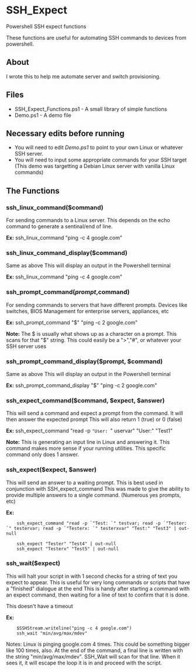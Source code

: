 # SSH_Expect
Powershell SSH expect functions

These functions are useful for automating SSH commands to devices from powershell.

## About
I wrote this to help me automate server and switch provisioning.

## Files
- SSH_Expect_Functions.ps1 - A small library of simple functions
- Demo.ps1 - A demo file 

## Necessary edits before running
- You will need to edit *Demo.ps1* to point to your own Linux or whatever SSH server.
- You will need to input some appropriate commands for your SSH target (This demo was targetting a Debian Linux server with vanilla Linux commands)

## The Functions

### ssh_linux_command($command)
For sending commands to a Linux server. This depends on the echo command to generate a sentinal/end of line.  
  
**Ex:** ssh_linux_command "ping -c 4 google.com"

### ssh_linux_command_display($command)
Same as above
This will display an output in the Powershell terminal

**Ex:** ssh_linux_command "ping -c 4 google.com"

### ssh_prompt_command($prompt,$command)
For sending commands to servers that have different prompts.
Devices like switches, BIOS Management for enterprise servers, appliances, etc  
  
**Ex:** ssh_prompt_command "$" "ping -c 2 google.com"

**Note:** The $ is usually what shows up as a character on a prompt. This scans for that "$" string. This could easily be a ">","#", or whatever your SSH server uses

### ssh_prompt_command_display($prompt, $command)
Same as above
This will display an output in the Powershell terminal

**Ex:** ssh_prompt_command_display "$" "ping -c 2 google.com"

### ssh_expect_command($command, $expect, $answer)
This will send a command and expect a prompt from the command. It will then answer the expected prompt
This will also return 1 (true) or 0 (false)

**Ex:** ssh_expect_command "read -p `"User: `" uservar" "User:" "Test1"

**Note:** This is generating an input line in Linux and answering it. This command makes more sense if your running utilities. This specific command only does 1 answer.

### ssh_expect($expect, $answer)
This will send an answer to a waiting prompt.
This is best used in conjunction with SSH_expect_command
This was made to give the ability to provide multiple answers to a single command. (Numerous yes prompts, etc)

**Ex:**

		ssh_expect_command "read -p `"Test: `" testvar; read -p `"Tester: `" testervar; read -p `"Testerx: `" testerxvar" "Test:" "Test3" | out-null

		ssh_expect "Tester" "Test4" | out-null
		ssh_expect "Testerx" "Test5" | out-null

### ssh_wait($expect)
This will halt your script in with 1 second checks for a string of text you expect to appear.
This is useful for very long commands or scripts that have a "finished" dialogue at the end
This is handy after starting a command with an expect command, then waiting for a line of text to confirm that it is done.

This doesn't have a timeout

**Ex:**

		$SSHStream.writeline("ping -c 4 google.com")
		ssh_wait "min/avg/max/mdev"

Notes: Linux is pinging google.com 4 times. This could be something bigger like 100 times, also. At the end of the command, a final line is written with the string "min/avg/max/mdev". SSH_Wait will scan for that line. When it sees it, it will escape the loop it is in and proceed with the script.
